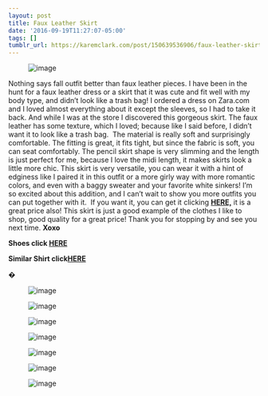```yaml
---
layout: post
title: Faux Leather Skirt
date: '2016-09-19T11:27:07-05:00'
tags: []
tumblr_url: https://karemclark.com/post/150639536906/faux-leather-skirt
---
```

<figure data-orig-width="540" data-orig-height="538" data-orig-src="https://64.media.tumblr.com/d81a95b5b43e32b8a57974ef86e15e40/tumblr_inline_odreghELey1t4qra9_540.jpg" class="tmblr-full"><img src="https://64.media.tumblr.com/b66b60cadba1b77339b9f0e329073645/tumblr_inline_odrtx1a3pb1t4qra9_540.jpg" alt="image" data-orig-width="540" data-orig-height="538" data-orig-src="https://64.media.tumblr.com/d81a95b5b43e32b8a57974ef86e15e40/tumblr_inline_odreghELey1t4qra9_540.jpg"></figure>

Nothing says fall outfit better than faux leather pieces. I have been in the hunt for a faux leather dress or a skirt that it was cute and fit well with my body type, and didn’t look like a trash bag! I ordered a dress on Zara.com and I loved almost everything about it except the sleeves, so I had to take it back. And while I was at the store I discovered this gorgeous skirt. The faux leather has some texture, which I loved; because like I said before, I didn’t want it to look like a trash bag. &nbsp;The material is really soft and surprisingly comfortable. The fitting is great, it fits tight, but since the fabric is soft, you can seat comfortably. The pencil skirt shape is very slimming and the length is just perfect for me, because I love the midi length, it makes skirts look a little more chic. This skirt is very versatile, you can wear it with a hint of edginess like I paired it in this outfit or a more girly way with more romantic colors, and even with a baggy sweater and your favorite white sinkers! I’m so excited about this addition, and I can’t wait to show you more outfits you can put together with it. &nbsp;If you want it, you can get it clicking **[HERE,](http://www.zara.com/us/en/woman/skirts/view-all/faux-leather-pencil-skirt-c733908p3649246.html)** it is a great price also! This skirt is just a good example of the clothes I like to shop, good quality for a great price! Thank you for stopping by and see you next time. **Xoxo**

**Shoes click [HERE](http://www.dillards.com/p/gianni-bini-xanderr-peep-toe-booties/505173895?di=04457780_zi_black&categoryId=-10005&facetCache=pageSize%3D96%26beginIndex%3D0%26orderBy%3D1)**

**Similar Shirt click[HERE](http://www.hm.com/us/product/19704?article=19704-P)**

�

<figure data-orig-width="540" data-orig-height="388" data-orig-src="https://64.media.tumblr.com/0a8d99e65d6f225a088aa52e87bb5752/tumblr_inline_odregl2Bw91t4qra9_540.jpg" class="tmblr-full"><img src="https://64.media.tumblr.com/9120f9a481d7cefccd910d9652f2c596/tumblr_inline_odrtx29KoL1t4qra9_540.jpg" alt="image" data-orig-width="540" data-orig-height="388" data-orig-src="https://64.media.tumblr.com/0a8d99e65d6f225a088aa52e87bb5752/tumblr_inline_odregl2Bw91t4qra9_540.jpg"></figure><figure data-orig-width="540" data-orig-height="633" data-orig-src="https://64.media.tumblr.com/d37cb0fa5ba5b77e5bde716f226f0b96/tumblr_inline_odregrgpXI1t4qra9_540.jpg" class="tmblr-full"><img src="https://64.media.tumblr.com/d045a2250e6ea60b0722be52c8aaf9e8/tumblr_inline_odrtx3OWhV1t4qra9_540.jpg" alt="image" data-orig-width="540" data-orig-height="633" data-orig-src="https://64.media.tumblr.com/d37cb0fa5ba5b77e5bde716f226f0b96/tumblr_inline_odregrgpXI1t4qra9_540.jpg"></figure><figure data-orig-width="540" data-orig-height="587" data-orig-src="https://64.media.tumblr.com/3aba1a609dace16b20e48d277c464bbd/tumblr_inline_odreg6H5PI1t4qra9_540.jpg" class="tmblr-full"><img src="https://64.media.tumblr.com/2545519594bff62217ec56df615ed8e9/tumblr_inline_odrtx4Y18x1t4qra9_540.jpg" alt="image" data-orig-width="540" data-orig-height="587" data-orig-src="https://64.media.tumblr.com/3aba1a609dace16b20e48d277c464bbd/tumblr_inline_odreg6H5PI1t4qra9_540.jpg"></figure><figure data-orig-width="540" data-orig-height="441" data-orig-src="https://64.media.tumblr.com/0db49b12d78fb3967764a57a0edbc653/tumblr_inline_odregc2sYl1t4qra9_540.jpg" class="tmblr-full"><img src="https://64.media.tumblr.com/2e25b58d90900ad75fd068c7c0a02aac/tumblr_inline_odrtx5kxST1t4qra9_540.jpg" alt="image" data-orig-width="540" data-orig-height="441" data-orig-src="https://64.media.tumblr.com/0db49b12d78fb3967764a57a0edbc653/tumblr_inline_odregc2sYl1t4qra9_540.jpg"></figure><figure data-orig-width="540" data-orig-height="550" data-orig-src="https://64.media.tumblr.com/05d24de76caa23dc1c851771a956bc3e/tumblr_inline_odrefweVSH1t4qra9_540.jpg" class="tmblr-full"><img src="https://64.media.tumblr.com/fd68fd9cefd86556c3e910e60f26f637/tumblr_inline_odrtx5bUHB1t4qra9_540.jpg" alt="image" data-orig-width="540" data-orig-height="550" data-orig-src="https://64.media.tumblr.com/05d24de76caa23dc1c851771a956bc3e/tumblr_inline_odrefweVSH1t4qra9_540.jpg"></figure><figure data-orig-width="540" data-orig-height="423" data-orig-src="https://64.media.tumblr.com/4a98454975512741efc549b80fb88b9b/tumblr_inline_odreg2afwO1t4qra9_540.jpg" class="tmblr-full"><img src="https://64.media.tumblr.com/d19a29cb11c4dc99702755527a00bb1b/tumblr_inline_odrtx6T1UG1t4qra9_540.jpg" alt="image" data-orig-width="540" data-orig-height="423" data-orig-src="https://64.media.tumblr.com/4a98454975512741efc549b80fb88b9b/tumblr_inline_odreg2afwO1t4qra9_540.jpg"></figure><figure data-orig-width="540" data-orig-height="542" data-orig-src="https://64.media.tumblr.com/e184a0979f8c511a553da31e1cfd8153/tumblr_inline_odrefz2Zyx1t4qra9_540.jpg" class="tmblr-full"><img src="https://64.media.tumblr.com/000703521cbe0a31bde6d081d748deca/tumblr_inline_odrtx6ZnWx1t4qra9_540.jpg" alt="image" data-orig-width="540" data-orig-height="542" data-orig-src="https://64.media.tumblr.com/e184a0979f8c511a553da31e1cfd8153/tumblr_inline_odrefz2Zyx1t4qra9_540.jpg"></figure>

